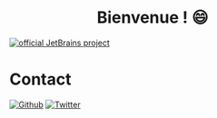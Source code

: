 <h1 align="center">Bienvenue ! 😄</h1>

[![official JetBrains project](http://jb.gg/badges/official.svg)](https://www.jetbrains.com/)

# Contact
[![Github](https://img.shields.io/badge/GitHub-%2312100E.svg?&style=for-the-badge&logo=Github&logoColor=white)](https://github.com/GaetanOff)
[![Twitter](https://img.shields.io/badge/twitter-%231DA1F2.svg?&style=for-the-badge&logo=twitter&logoColor=white)](https://twitter.com/Gaetan_Off)

